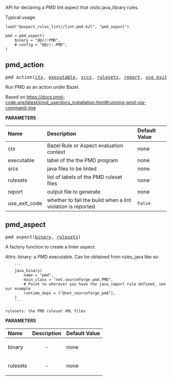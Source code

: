 <!-- Generated with Stardoc: http://skydoc.bazel.build -->

API for declaring a PMD lint aspect that visits java_library rules.

Typical usage:

```
load("@aspect_rules_lint//lint:pmd.bzl", "pmd_aspect")

pmd = pmd_aspect(
    binary = "@@//:PMD",
    # config = "@@//:.PMD",
)
```


<a id="pmd_action"></a>

## pmd_action

<pre>
pmd_action(<a href="#pmd_action-ctx">ctx</a>, <a href="#pmd_action-executable">executable</a>, <a href="#pmd_action-srcs">srcs</a>, <a href="#pmd_action-rulesets">rulesets</a>, <a href="#pmd_action-report">report</a>, <a href="#pmd_action-use_exit_code">use_exit_code</a>)
</pre>

Run PMD as an action under Bazel.

Based on https://docs.pmd-code.org/latest/pmd_userdocs_installation.html#running-pmd-via-command-line


**PARAMETERS**


| Name  | Description | Default Value |
| :------------- | :------------- | :------------- |
| <a id="pmd_action-ctx"></a>ctx |  Bazel Rule or Aspect evaluation context   |  none |
| <a id="pmd_action-executable"></a>executable |  label of the the PMD program   |  none |
| <a id="pmd_action-srcs"></a>srcs |  java files to be linted   |  none |
| <a id="pmd_action-rulesets"></a>rulesets |  list of labels of the PMD ruleset files   |  none |
| <a id="pmd_action-report"></a>report |  output file to generate   |  none |
| <a id="pmd_action-use_exit_code"></a>use_exit_code |  whether to fail the build when a lint violation is reported   |  <code>False</code> |


<a id="pmd_aspect"></a>

## pmd_aspect

<pre>
pmd_aspect(<a href="#pmd_aspect-binary">binary</a>, <a href="#pmd_aspect-rulesets">rulesets</a>)
</pre>

A factory function to create a linter aspect.

Attrs:
    binary: a PMD executable. Can be obtained from rules_java like so:

        ```
        java_binary(
            name = "pmd",
            main_class = "net.sourceforge.pmd.PMD",
            # Point to wherever you have the java_import rule defined, see our example
            runtime_deps = ["@net_sourceforge_pmd"],
        )
        ```

    rulesets: the PMD ruleset XML files

**PARAMETERS**


| Name  | Description | Default Value |
| :------------- | :------------- | :------------- |
| <a id="pmd_aspect-binary"></a>binary |  <p align="center"> - </p>   |  none |
| <a id="pmd_aspect-rulesets"></a>rulesets |  <p align="center"> - </p>   |  none |


